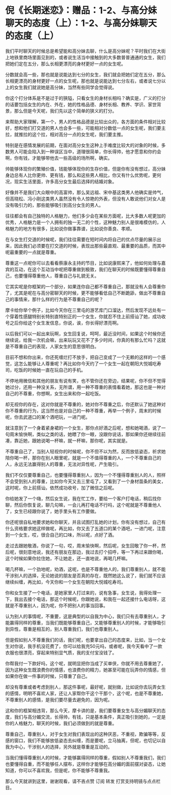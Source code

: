 # 倪《长期迷恋》：赠品：1-2、与高分妹聊天的态度（上）：1-2、与高分妹聊天的态度（上）

我们平时聊天的时候总是希望能和高分妹去聊，什么是高分妹呢？平时我们在大街上地铁里商场里面见到的，或者说生活当中接触到的大多数普普通通的女生，我们把她们定在五分，那么长相更漂亮的身材更好一点的女生呢。

分数就会高一些，那也就是说能达到七分的女生，我们就会把她们定在五分，那么长相更漂亮的身材更好一点的女生呢，那也就是说能达到七分左右，或者说七分以上的女生我们就说她是高分妹，当然有些同学会觉得说。

你这个打分体系是不是过于的狭隘，只看女生的身材长相吗？确实是，广义的打分的话要包括女生的内在、外在，她的性格品德、身材长相、教养、学识、家世背景，那么但是今天呢，我们先以这个简单的狭义的打分。

来帮助大家理解，第一个，男人的性格品德是比较出众的，各方面的条件相对比较好，想和他们打交道的男人也会多一些，可能相对分数低一点的女生呢，我们要主拉，就推拉的这个拉，相对高分一点的女生呢，我们要主推。

特别是在感情发展的前期，在面对高分女生这种上手难度比较大的对象的时候，多数男人可能会陷入到一种误区当中，道理很简单，你长得帅，他才愿意和你约会啊，你有钱，才能够带他去一些高级的场所啊，确实。

帅能够体现你的繁殖价值，钱能够体现你的生存价值，但是你有没有想过，高分妹身边总有人比你更帅、更有钱，那么和这些男人相比，你又有什么优势呢，更何况，现实生活里面，许多高分女生最后选择的结婚对象。

好像并不是我们大众眼中的高富帅，那么吴远祖、宋中基这类男人他确实是帅气，但高晓松、冯小刚这类男人虽然没有令人惊艳的外表，但没有人敢说他们对女人是没有吸引力的，那些能够吸引到高分女生的男人。

往往都会有自己独特的人格魅力，他们多少会在某些方面呢，比大多数人呢更加的优秀，人格魅力是一个人拥有的独一无二的个性，这种魅力别人是很难模仿的，人格魅力的地方有很多，比如说你做事靠谱，比如说你善良、孝顺。

在与女生打交道的时候呢，我们往往需要在短时间内将自己的优点尽量的展示出来，因此我们必须要在打交道的时候，表现出那些最直观、最重要的品质，而其中呢最重要的一点就是尊重。

尊重这一点呢你可以去看看蔡康永主持的节目，比如说康熙来了，他如何处理与嘉宾的互动，在这个互动当中呢把尊重做到极致，我们在聊天的时候既要懂得尊重自己，也要懂得尊重他人，尊重自己与礼貌无关。

它其实呢是你框架的一个部分，如果连你自己都不尊重自己，那就没有人会尊重你了，尤其是呢在与高分密聊天的时候，更不能够看低自己不断跪舔，做出不尊重自己的事情来，那什么样的行为是不尊重自己的呢？

摩卡给你举个例子，比如今天你在三里屯的游艺库门口溜达，然后发现不远处有一个穿着性感腿特别长特别直特别正的一个女生，你就忍不住上前搭讪了她，成功收号之后你给这个女生发信息，你说，诶，你长得好漂亮啊。

以后我们可以一起出来玩啊，女生回复说，呵呵，最近没时间，如果这个时候你还继续说，给我一次机会嘛，出来玩玩又花不了多少时间，你真的有那么忙吗？这就是不尊重自己的表现，人家女生的意思很明白。

目前不想和你出来，你还死缠烂打不放手，把自己变成了一个无赖的这样的一个感觉，这怎么能够让人尊重呢？再比如你今天约了一个女生一起在朝阳大悦城吃寿司，吃饭的时候她一直在玩自己的手机。

不停地用微信和其他的朋友有说有笑，也不管你还在旁边，结果呢，你不但不觉得她过分，还用一种没关系，无所谓，用一种不尊重的表情看着她，那这也是一种对自己的不尊重，你想啊，女生出来和你一起吃饭。

却无视你的存在，这对你就是不尊重的，她对你不尊重之后，你还默认了她这种对你不尊重的行为，这当然也是对自己的一种不尊重，再举一个例子，周末的时候呢，你去武道口的某个酒吧玩，一进门呢。

就注意到了一个身着紧身裙的一个女生，那你点好酒之后呢，想和她喝酒，说了一句周末愉快啊，类似之类的话，她瞟了你一眼，没跟你说话，那如果你还继续往前凑，靠近她，跟她说喝一杯嘛，就一杯嘛，那你呢，其实就是。

不尊重自己了，当别人轻视你的时候呢，你不但不以为然，反而放低姿态，祈求她陪你喝一杯，那你在别人眼里呢，就是一个不值得尊重的人，一个不尊重自己的人，永远无法赢得别人的尊重，无法对异性呢，产生吸引。

我们不仅仅要尊重自己，也要懂得尊重别人，因为一个不懂得尊重别人的人，照样不会受到别人的尊重，比如你今天又去三里屯了，又看到了一个身材苗条的美女，这时呢，你上前搭讪，依然成功收号，加了微信之后呢。

你给她发了一个嗨，然后女生说，我在忙工作，要给一个客户打电话，稍后找你聊，然后你恢复说，聊几句嘛，一会儿再打电话不行吗，这个呢就是不尊重他人了，女生已经跟你说了，她手里头有工作要做。

你还呢很自私地要求她和你聊天，并且试图打乱她的计划，你有没有想过，自己有什么资格要求她这样做呢，再比如，你又去了五道口的某个酒吧，一进门呢，注意到一个女生，哎，很合自己的口味，所以呢，点好了酒。

走过去跟她敬酒，你说了一句，哎，周末愉快啊，然后呢，女生回敬了你一杯，然后呢，很刻意地说，我还有朋友在那边，我过去打个招呼，等一下再过来跟你喝，这个时候如果你拉住她，不让她走，还一直地说，再喝几杯嘛。

喝几杯嘛，一个劲地呢，劝酒，这呢，也是不尊重他人的，我们尊重别人，就不能干涉别人的选择，无论她说的朋友是否真的存在，既然她这么说了，我们就不应该继续纠缠，再比如，今天你和一个女生在朝阳大悦城吃寿司。

你和女生接了一个电话，是她家里人打过来的，说有急事，女生说，我得处理一下，我出去接个电话，那这个时候呢，你跟她说，和我在一起还接什么电话呀，这就是不尊重别人，因为呢，你不把别人的事当回事。

认为别人的事情呢，不重要，这是典型的以自我为中心，我们只有去尊重别人，才能赢得同样的尊重，当我们既能够尊重自己，又能够尊重别人的时候，才能够吸引到异性，尊重是相互的，别人尊重我们，我们也尊重别人。

但是假如别人不尊重我们的话，我们呢，也要拿出自己的态度来，比如，当一个女生对你说，我手机没花费了，你可以给我充50元吗，或者呢，我今天看中了一款衣服也很漂亮，穿起来特别显气质，我的支付宝没钱了。

你帮我付一下款好吗，这个呢，就明显把你当成了买单侠，你就不用去尊重她了，因为这种女生既浪费你的情感，也浪费你的精力，她甚至可能在玩弄你的情感，但如果你在做一件事的时候，只尊重了自己。

却没有尊重或者考虑到别人，那这件事呢，最好呢，就别做，比如说你去玩弄女生的感情，明明不喜欢人家，还让人家帮你干这个干那个，这个呢，也是不尊重她，不尊重别人的感情，是我们要尽量去避免的，因为呢。

这和你的框架相违背，那么今天，摩卡讲的是，我们要尊重女生与高分媚聊天的态度，我们与高分媚交流，长得帅，有钱，只是基本条件，真正吸引到她的，一定是你的人格魅力，聊天的时候，我们必须做到的就是尊重。

尊重自己，尊重别人，对于女生对我们表现出的这种厌恶，不重视，欺骗等等，反感的窗口，我们不能够放低姿态去纠缠，而是要呢，立马抽离，但呢，也切记以自我为中心，干涉别人的选择，另外就是尊重是互动的。

当我们懂得尊重别人的时候，才能够赢得同样的尊重，假如别人不尊重我们，我们也要懂得自重，而不能够任人摆布，这样你才能够在高分媚的面前摆对姿态，让她知道，你可以不喜欢我，但是呢，你不能够不尊重我。

那么今天就讲到这里，谢谢观看，请不吝点赞 订阅 转发 打赏支持明镜与点点栏目。